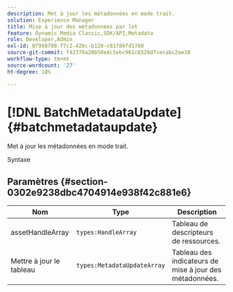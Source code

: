 ```yaml
---
description: Met à jour les métadonnées en mode trait.
solution: Experience Manager
title: Mise à jour des métadonnées par lot
feature: Dynamic Media Classic,SDK/API,Metadata
role: Developer,Admin
exl-id: 07998708-f7c2-42bc-b128-c81f86fd1760
source-git-commit: f42378a20b58e4c5ebc961c6526d7cecabc2ae38
workflow-type: tm+mt
source-wordcount: '27'
ht-degree: 18%

---
```


# [!DNL BatchMetadataUpdate]{#batchmetadataupdate}

Met à jour les métadonnées en mode trait.

Syntaxe

## Paramètres {#section-0302e9238dbc4704914e938f42c881e6}

| Nom | Type | Description |
|---|---|---|
| assetHandleArray | `types:HandleArray` | Tableau de descripteurs de ressources. |
| Mettre à jour le tableau | `types:MetadataUpdateArray` | Tableau des indicateurs de mise à jour des métadonnées. |
